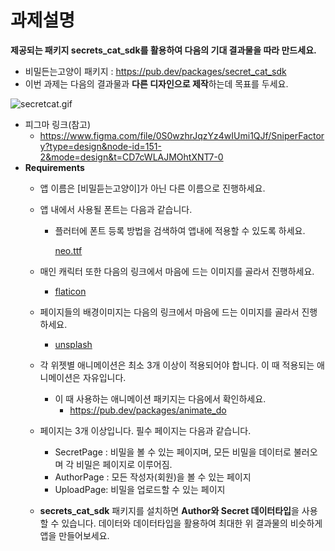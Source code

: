 # 과제설명

**제공되는 패키지 secrets_cat_sdk를 활용하여 다음의 기대 결과물을 따라 만드세요.**

- 비밀든는고양이 패키지 : https://pub.dev/packages/secret_cat_sdk
- 이번 과제는 다음의 결과물과 **다른 디자인으로 제작**하는데 목표를 두세요.

![secretcat.gif](https://s3-us-west-2.amazonaws.com/secure.notion-static.com/4fc8837b-6d4a-45a6-9588-085d769acee3/secretcat.gif)

- 피그마 링크(참고)
    - https://www.figma.com/file/0S0wzhrJqzYz4wIUmi1QJf/SniperFactory?type=design&node-id=151-2&mode=design&t=CD7cWLAJMOhtXNT7-0
- **Requirements**
    - 앱 이름은 [비밀듣는고양이]가 아닌 다른 이름으로 진행하세요.
    - 앱 내에서 사용될 폰트는 다음과 같습니다.
        - 플러터에 폰트 등록 방법을 검색하여 앱내에 적용할 수 있도록 하세요.
            
            [neo.ttf](https://s3-us-west-2.amazonaws.com/secure.notion-static.com/10163af9-d3a7-43a0-a894-0a93baadc03f/neo.ttf)
            
    - 매인 캐릭터 또한 다음의 링크에서 마음에 드는 이미지를 골라서 진행하세요.
        - [flaticon](https://www.flaticon.com/)
    - 페이지들의 배경이미지는 다음의 링크에서 마음에 드는 이미지를 골라서 진행하세요.
        - [unsplash](https://unsplash.com/)
    - 각 위젯별 애니메이션은 최소 3개 이상이 적용되어야 합니다. 이 때 적용되는 애니메이션은 자유입니다.
        - 이 때 사용하는 애니메이션 패키지는 다음에서 확인하세요.
            - https://pub.dev/packages/animate_do
    - 페이지는 3개 이상입니다. 필수 페이지는 다음과 같습니다.
        - SecretPage : 비밀을 볼 수 있는 페이지며, 모든 비밀을 데이터로 불러오며 각 비밀은 페이지로 이루어짐.
        - AuthorPage : 모든 작성자(회원)을 볼 수 있는 페이지
        - UploadPage: 비밀을 업로드할 수 있는 페이지
    - **secrets_cat_sdk** 패키지를 설치하면 **Author와 Secret 데이터타입**을 사용할 수 있습니다. 
    데이터와 데이터타입을 활용하여 최대한 위 결과물의 비슷하게 앱을 만들어보세요.